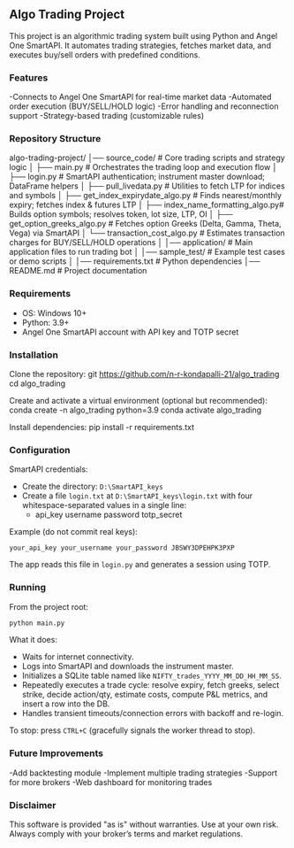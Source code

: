 ## Algo Trading Project

This project is an algorithmic trading system built using Python and Angel One SmartAPI. It automates trading strategies, fetches market data, and executes buy/sell orders with predefined conditions.

### Features
-Connects to Angel One SmartAPI for real-time market data
-Automated order execution (BUY/SELL/HOLD logic)
-Error handling and reconnection support
-Strategy-based trading (customizable rules)

### Repository Structure
  
  algo-trading-project/
  │── source_code/ # Core trading scripts and strategy logic
  │ ├── main.py # Orchestrates the trading loop and execution flow
  │ ├── login.py # SmartAPI authentication; instrument master download; DataFrame helpers
  │ ├── pull_livedata.py # Utilities to fetch LTP for indices and symbols
  │ ├── get_index_expirydate_algo.py # Finds nearest/monthly expiry; fetches index & futures LTP
  │ ├── index_name_formatting_algo.py# Builds option symbols; resolves token, lot size, LTP, OI
  │ ├── get_option_greeks_algo.py # Fetches option Greeks (Delta, Gamma, Theta, Vega) via SmartAPI
  │ └── transaction_cost_algo.py # Estimates transaction charges for BUY/SELL/HOLD operations
  │
  │── application/ # Main application files to run trading bot
  │
  │── sample_test/ # Example test cases or demo scripts
  │
  │── requirements.txt # Python dependencies
  │── README.md # Project documentation
  

### Requirements
- OS: Windows 10+
- Python: 3.9+
- Angel One SmartAPI account with API key and TOTP secret

### Installation
Clone the repository:
git https://github.com/n-r-kondapalli-21/algo_trading
cd algo_trading

Create and activate a virtual environment (optional but recommended):
conda create -n algo_trading python=3.9
conda activate algo_trading

Install dependencies:
pip install -r requirements.txt

### Configuration
  SmartAPI credentials:
- Create the directory: `D:\SmartAPI_keys`
- Create a file `login.txt` at `D:\SmartAPI_keys\login.txt` with four whitespace-separated values in a single line:
  - api_key username password totp_secret

Example (do not commit real keys):
```
your_api_key your_username your_password JBSWY3DPEHPK3PXP
```
The app reads this file in `login.py` and generates a session using TOTP.

### Running
From the project root:

```bash
python main.py
```
What it does:
- Waits for internet connectivity.
- Logs into SmartAPI and downloads the instrument master.
- Initializes a SQLite table named like `NIFTY_trades_YYYY_MM_DD_HH_MM_SS`.
- Repeatedly executes a trade cycle: resolve expiry, fetch greeks, select strike, decide action/qty, estimate costs, compute P&L metrics, and        insert a row into the DB.
- Handles transient timeouts/connection errors with backoff and re-login.

To stop: press `CTRL+C` (gracefully signals the worker thread to stop).

### Future Improvements
-Add backtesting module
-Implement multiple trading strategies
-Support for more brokers
-Web dashboard for monitoring trades

### Disclaimer
This software is provided "as is" without warranties. Use at your own risk. Always comply with your broker’s terms and market regulations.

